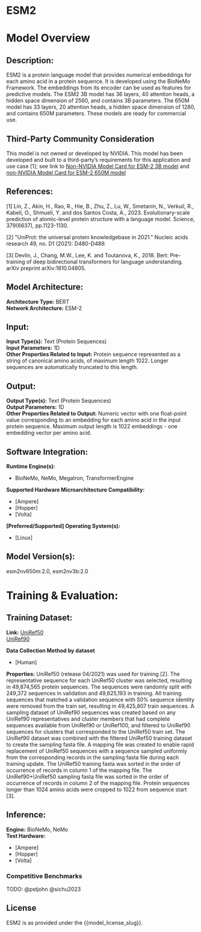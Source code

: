 # ESM2
# Model Overview

## Description:

ESM2 is a protein language model that provides numerical embeddings for each amino acid in a protein sequence. It is developed using the BioNeMo Framework. The embeddings from its encoder can be used as features for predictive models. The ESM2 3B model has 36 layers, 40 attention heads, a hidden space dimension of 2560, and contains 3B parameters. The 650M model has 33 layers, 20 attention heads, a hidden space dimension of 1280, and contains 650M parameters. These models are ready for commercial use. <br>

## Third-Party Community Consideration
This model is not owned or developed by NVIDIA. This model has been developed and built to a third-party’s requirements for this application and use case [1]; see link to [Non-NVIDIA Model Card for ESM-2 3B model](https://huggingface.co/facebook/esm2_t36_3B_UR50D) and [non-NVIDIA Model Card for ESM-2 650M model](https://huggingface.co/facebook/esm2_t36_650M_UR50D)

## References:
[1] Lin, Z., Akin, H., Rao, R., Hie, B., Zhu, Z., Lu, W., Smetanin, N., Verkuil, R., Kabeli, O., Shmueli, Y. and dos Santos Costa, A., 2023. Evolutionary-scale prediction of atomic-level protein structure with a language model. Science, 379(6637), pp.1123-1130.

[2] "UniProt: the universal protein knowledgebase in 2021." Nucleic acids research 49, no. D1 (2021): D480-D489.

[3] Devlin, J., Chang, M.W., Lee, K. and Toutanova, K., 2018. Bert: Pre-training of deep bidirectional transformers for language understanding. arXiv preprint arXiv:1810.04805.
<br>

## Model Architecture:
**Architecture Type:** BERT <br>
**Network Architecture:** ESM-2 <br>

## Input:
**Input Type(s):** Text (Protein Sequences) <br>
**Input Parameters:** 1D <br>
**Other Properties Related to Input:** Protein sequence represented as a string of canonical amino acids, of maximum length 1022. Longer sequences are automatically truncated to this length. <br>

## Output:
**Output Type(s):** Text (Protein Sequences) <br>
**Output Parameters:** 1D <br>
**Other Properties Related to Output:** Numeric vector with one float-point value corresponding to an embedding for each amino acid in the input protein sequence. Maximum output length is 1022 embeddings - one embedding vector per amino acid. <br>

## Software Integration:
**Runtime Engine(s):**
* BioNeMo, NeMo, Megatron, TransformerEngine <br>

**Supported Hardware Microarchitecture Compatibility:** <br>
* [Ampere] <br>
* [Hopper] <br>
* [Volta] <br>

**[Preferred/Supported] Operating System(s):** <br>
* [Linux] <br>

## Model Version(s):
esm2nv650m:2.0, esm2nv3b:2.0  <br>

# Training & Evaluation:

## Training Dataset:

**Link:**  [UniRef50](https://ftp.uniprot.org/pub/databases/uniprot/uniref/uniref50) <br>
[UniRef90](https://ftp.uniprot.org/pub/databases/uniprot/uniref/uniref90) <br>

**Data Collection Method by dataset** <br>
* [Human] <br>

**Properties:** UniRef50 (release 04/2021) was used for training [2]. The representative sequence for each UniRef50 cluster was selected, resulting in 49,874,565 protein sequences. The sequences were randomly split with 249,372 sequences in validation and 49,625,193 in training. All training sequences that matched a validation sequence with 50% sequence identity were removed from the train set, resulting in 49,425,807 train sequences. A sampling dataset of UniRef90 sequences was created based on any UniRef90 representatives and cluster members that had complete sequences available from UniRef90 or UniRef100, and filtered to UniRef90 sequences for clusters that corresponded to the UniRef50 train set. The UniRef90 dataset was combined with the filtered UniRef50 training dataset to create the sampling fasta file. A mapping file was created to enable rapid replacement of UniRef50 sequences with a sequence sampled uniformly from the corresponding records in the sampling fasta file during each training update. The UniRef50 training fasta was sorted in the order of occurrence of records in column 1 of the mapping file. The UniRef90+UniRef50 sampling fasta file was sorted in the order of occurrence of records in column 2 of the mapping file. Protein sequences longer than 1024 amino acids were cropped to 1022 from sequence start [3]. <br>

## Inference:
**Engine:** BioNeMo, NeMo <br>
**Test Hardware:** <br>
* [Ampere] <br>
* [Hopper] <br>
* [Volta]  <br>

### Competitive Benchmarks

TODO: @pstjohn @sichu2023

## License

ESM2 is as provided under the {{model_license_slug}}.
